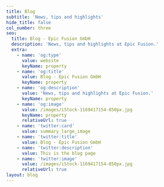 ```yaml
---
title: Blog
subtitle: 'News, tips and highlights'
hide_title: false
col_number: three
seo:
  title: Blog - Epic Fusion GmbH
  description: 'News, tips and highlights at Epic Fusion.'
  extra:
    - name: 'og:type'
      value: website
      keyName: property
    - name: 'og:title'
      value: Blog - Epic Fusion GmbH
      keyName: property
    - name: 'og:description'
      value: 'News, tips and highlights at Epic Fusion.'
      keyName: property
    - name: 'og:image'
      value: /images/iStock-1169417154-850px.jpg
      keyName: property
      relativeUrl: true
    - name: 'twitter:card'
      value: summary_large_image
    - name: 'twitter:title'
      value: Blog - Epic Fusion GmbH
    - name: 'twitter:description'
      value: This is the blog page
    - name: 'twitter:image'
      value: /images/iStock-1169417154-850px.jpg
      relativeUrl: true
layout: blog
---
```

